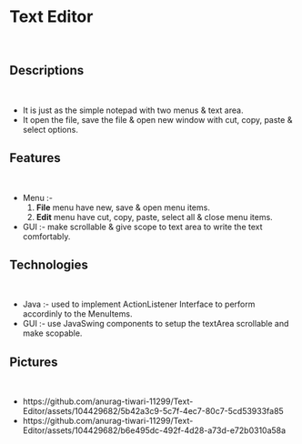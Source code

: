 # Text Editor
<br>
<h2>Descriptions</h2>
<br>
<ul>
  <li>It is just as the simple notepad with two menus & text area.</li>
  <li>It open the file, save the file & open new window with cut, copy, paste & select options.</li>
</ul>
<h2>Features</h2>
<br>
<ul>
  <li>Menu :- <ol>
    <li><b>File</b> menu have new, save & open menu items.</li>
    <li><b>Edit</b> menu have cut, copy, paste, select all & close menu items.</li>
  </ol></li>
  <li>GUI :- make scrollable & give scope to text area to write the text comfortably.</li>
</ul>
<h2>Technologies</h2>
<br>
<ul>
  <li>Java :- used to implement ActionListener Interface to perform accordinly to the MenuItems.</li>
  <li>GUI :- use JavaSwing components to setup the textArea scrollable and make scopable.</li>
</ul>
<h2>Pictures</h2>
<br>
<ul>
  <li>https://github.com/anurag-tiwari-11299/Text-Editor/assets/104429682/5b42a3c9-5c7f-4ec7-80c7-5cd53933fa85</li>
  <li>https://github.com/anurag-tiwari-11299/Text-Editor/assets/104429682/b6e495dc-492f-4d28-a73d-e72b0310a58a</li>
</ul>
